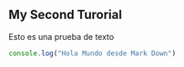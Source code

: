 ## My Second Turorial

Esto es una prueba de texto

```js
console.log("Hola Mundo desde Mark Down")
```